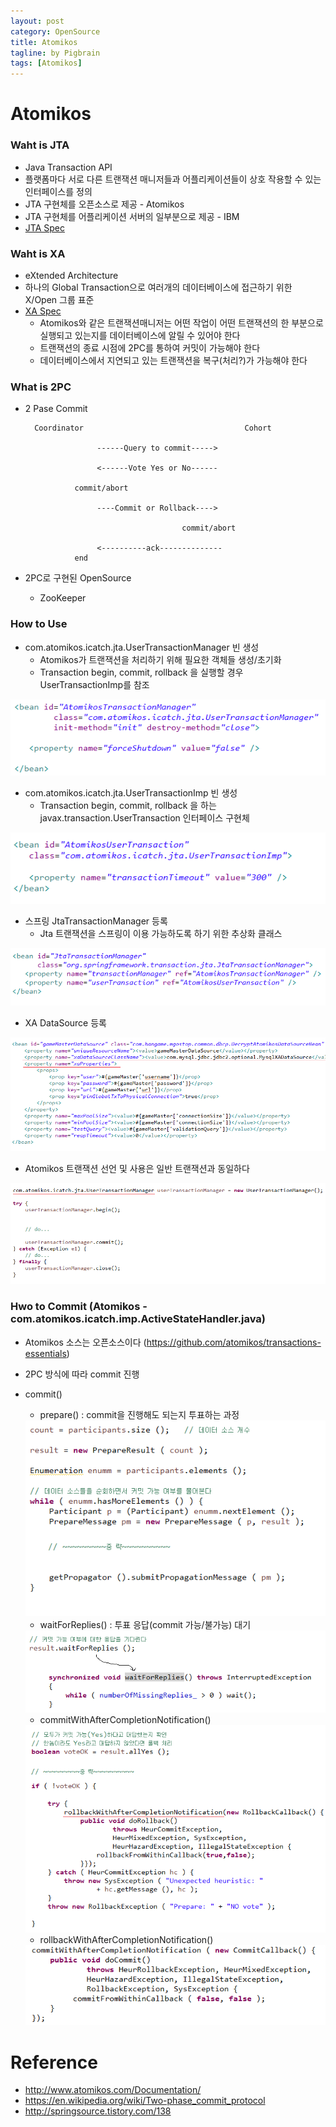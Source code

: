 ```yaml
---
layout: post
category: OpenSource
title: Atomikos
tagline: by Pigbrain
tags: [Atomikos]
---
```


<!--more-->

# Atomikos

### Waht is JTA  
* Java Transaction API  
* 플랫폼마다 서로 다른 트랜잭션 매니저들과 어플리케이션들이 상호 작용할 수 있는 인터페이스를 정의  
* JTA 구현체를 오픈소스로 제공 - Atomikos  
* JTA 구현체를 어플리케이션 서버의 일부분으로 제공 - IBM  
* [JTA Spec](http://www.oracle.com/technetwork/java/javaee/jta/index.html)  


### Waht is XA  
* eXtended Architecture  
* 하나의 Global Transaction으로 여러개의 데이터베이스에 접근하기 위한 X/Open 그룹 표준  
* [XA Spec](http://pubs.opengroup.org/onlinepubs/009680699/toc.pdf)  
	* Atomikos와 같은 트랜잭션매니저는 어떤 작업이 어떤 트랜잭션의 한 부분으로 실행되고 있는지를 데이터베이스에 알릴 수 있어야 한다  
	* 트랜잭션의 종료 시점에 2PC를 통하여 커밋이 가능해야 한다  
	* 데이터베이스에서 지연되고 있는 트랜잭션을 복구(처리?)가 가능해야 한다  
  
  
### What is 2PC  
* 2 Pase Commit  
				  
		Coordinator                                    Cohort  
                           
                      ------Query to commit----->  

                      <------Vote Yes or No------  

                 commit/abort

                      ----Commit or Rollback---->

                                         commit/abort

                      <----------ack--------------
                 end  
                           

* 2PC로 구현된 OpenSource
	* ZooKeeper  

### How to Use  
 * com.atomikos.icatch.jta.UserTransactionManager 빈 생성  
	* Atomikos가 트랜잭션을 처리하기 위해 필요한 객체들 생성/초기화  
	* Transaction begin, commit, rollback 을 실행할 경우 UserTransactionImp를 참조  
  
<img src="/assets/themes/Snail/img/OpenSource/Atomikos/HowToUse1.png" alt="">  
  
* com.atomikos.icatch.jta.UserTransactionImp 빈 생성  
	* Transaction begin, commit, rollback 을 하는 javax.transaction.UserTransaction 인터페이스 구현체  
  
<img src="/assets/themes/Snail/img/OpenSource/Atomikos/HowToUse2.png" alt="">  
  
	
* 스프링 JtaTransactionManager 등록  
	* Jta 트랜잭션을 스프링이 이용 가능하도록 하기 위한 추상화 클래스  
  
<img src="/assets/themes/Snail/img/OpenSource/Atomikos/HowToUse3.png" alt="">  
  
* XA DataSource 등록
  
<img src="/assets/themes/Snail/img/OpenSource/Atomikos/HowToUse4.png" alt="">    
  
* Atomikos 트랜잭션 선언 및 사용은 일반 트랜잭션과 동일하다  
  
<img src="/assets/themes/Snail/img/OpenSource/Atomikos/HowToUse5.png" alt="">  
  


### Hwo to Commit (Atomikos - com.atomikos.icatch.imp.ActiveStateHandler.java)  
* Atomikos 소스는 오픈소스이다 (https://github.com/atomikos/transactions-essentials)  
* 2PC 방식에 따라 commit 진행  
* commit()  
	* prepare() : commit을 진행해도 되는지 투표하는 과정  
  
	<img src="/assets/themes/Snail/img/OpenSource/Atomikos/HowToCommit1.png" alt="">  
  
	* waitForReplies() : 투표 응답(commit 가능/불가능) 대기  
  
	<img src="/assets/themes/Snail/img/OpenSource/Atomikos/HowToCommit2.png" alt="">  
  
	* commitWithAfterCompletionNotification()  
  
	<img src="/assets/themes/Snail/img/OpenSource/Atomikos/HowToCommit3.png" alt="">  
  
	* rollbackWithAfterCompletionNotification()  
  
	<img src="/assets/themes/Snail/img/OpenSource/Atomikos/HowToCommit4.png" alt="">  
  

# Reference
* http://www.atomikos.com/Documentation/  
* https://en.wikipedia.org/wiki/Two-phase_commit_protocol  
* http://springsource.tistory.com/138  